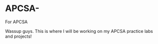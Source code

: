 # APCSA-
For APCSA

Wassup guys. This is where I will be working on my APCSA practice labs and projects!
